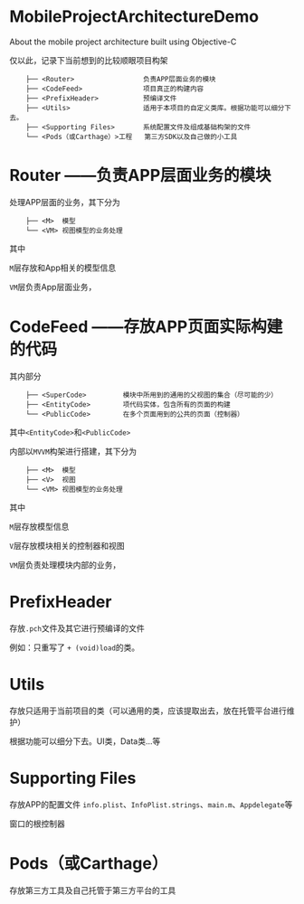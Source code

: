 # MobileProjectArchitectureDemo
About the mobile project architecture built using Objective-C

仅以此，记录下当前想到的比较顺眼项目构架

```
    ├── <Router>                 负责APP层面业务的模块
    ├── <CodeFeed>               项目真正的构建内容
    ├── <PrefixHeader>           预编译文件
    ├── <Utils>                  适用于本项目的自定义类库。根据功能可以细分下去。
    ├── <Supporting Files>       系统配置文件及组成基础构架的文件
    └── <Pods（或Carthage）>工程   第三方SDK以及自己做的小工具
```

# Router ——负责APP层面业务的模块

处理APP层面的业务，其下分为

```
    ├── <M>  模型
    └── <VM> 视图模型的业务处理
```

其中

`M`层存放和App相关的模型信息

`VM`层负责App层面业务，

# CodeFeed ——存放APP页面实际构建的代码

其内部分

```
    ├── <SuperCode>         模块中所用到的通用的父视图的集合（尽可能的少）
    ├── <EntityCode>        项代码实体，包含所有的页面的构建
    └── <PublicCode>        在多个页面用到的公共的页面（控制器）
```

其中`<EntityCode>`和`<PublicCode>`

内部以`MVVM`构架进行搭建，其下分为

```
    ├── <M>  模型
    ├── <V>  视图
    └── <VM> 视图模型的业务处理
```

其中

`M`层存放模型信息

`V`层存放模块相关的控制器和视图

`VM`层负责处理模块内部的业务，

# PrefixHeader

存放`.pch`文件及其它进行预编译的文件

例如：只重写了 `+ (void)load`的类。

# Utils

存放只适用于当前项目的类（可以通用的类，应该提取出去，放在托管平台进行维护）

根据功能可以细分下去。UI类，Data类...等

# Supporting Files

存放APP的配置文件 `info.plist`、`InfoPlist.strings`、`main.m`、`Appdelegate`等

窗口的根控制器

# Pods（或Carthage）

存放第三方工具及自己托管于第三方平台的工具
